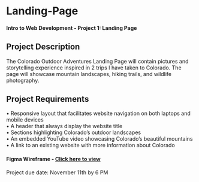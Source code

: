 # Landing-Page
#### Intro to Web Development - Project 1: Landing Page

## Project Description
The Colorado Outdoor Adventures Landing Page will contain pictures and storytelling
experience inspired in 2 trips I have taken to Colorado. The page will showcase mountain
landscapes, hiking trails, and wildlife photography.

## Project Requirements
• Responsive layout that facilitates website navigation on both laptops and mobile devices<br>
• A header that always display the website title<br>
• Sections highlighting Colorado’s outdoor landscapes<br>
• An embedded YouTube video showcasing Colorado’s beautiful mountains<br>
• A link to an existing website with more information about Colorado<br>

#### Figma Wireframe - <a href="https://www.figma.com/design/412BuiMHjmJ1vSQBF8w9gt/Project-1---Landing-Page?node-id=0-1&t=G8dlySSeemvbI0Mh-1" target="_blank">Click here to view</a>

Project due date: November 11th by 6 PM
